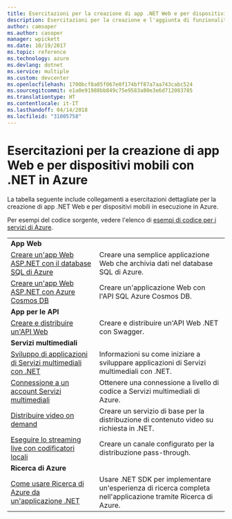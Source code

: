 ```yaml
---
title: Esercitazioni per la creazione di app .NET Web e per dispositivi mobili in Azure
description: Esercitazioni per la creazione e l'aggiunta di funzionalità alle app .NET Web e per dispositivi mobili tramite i servizi di Azure.
author: camsoper
ms.author: casoper
manager: wpickett
ms.date: 10/19/2017
ms.topic: reference
ms.technology: azure
ms.devlang: dotnet
ms.service: multiple
ms.custom: devcenter
ms.openlocfilehash: 1700bcf8a05f067e0f174bff87a7aa743cabc524
ms.sourcegitcommit: e1a0e91988bb849c75e9583a80e3e6d712083785
ms.translationtype: HT
ms.contentlocale: it-IT
ms.lasthandoff: 04/14/2018
ms.locfileid: "31005758"
---
```

# <a name="tutorials-for-building-web-and-mobile-apps-with-net-in-azure"></a>Esercitazioni per la creazione di app Web e per dispositivi mobili con .NET in Azure

La tabella seguente include collegamenti a esercitazioni dettagliate per la creazione di app .NET Web e per dispositivi mobili in esecuzione in Azure.

Per esempi del codice sorgente, vedere l'elenco di [esempi di codice per i servizi di Azure](https://azure.microsoft.com/resources/samples/?platform=dotnet).

| | |
|---|---|
| **App Web**||
| [Creare un'app Web ASP.NET con il database SQL di Azure][1] | Creare una semplice applicazione Web che archivia dati nel database SQL di Azure. | 
| [Creare un'app Web ASP.NET con Azure Cosmos DB][2] | Creare un'applicazione Web con l'API SQL Azure Cosmos DB. | 
| **App per le API**||
| [Creare e distribuire un'API Web][3] | Creare e distribuire un'API Web .NET con Swagger. | 
| **Servizi multimediali** | |
| [Sviluppo di applicazioni di Servizi multimediali con .NET][6] | Informazioni su come iniziare a sviluppare applicazioni di Servizi multimediali con .NET. |
| [Connessione a un account Servizi multimediali][7] | Ottenere una connessione a livello di codice a Servizi multimediali di Azure. |
| [Distribuire video on demand][4] | Creare un servizio di base per la distribuzione di contenuto video su richiesta in .NET. | 
| [Eseguire lo streaming live con codificatori locali ][8] | Creare un canale configurato per la distribuzione pass-through. |
| **Ricerca di Azure**||
| [Come usare Ricerca di Azure da un'applicazione .NET][5] | Usare .NET SDK per implementare un'esperienza di ricerca completa nell'applicazione tramite Ricerca di Azure. | 



[1]: /azure/app-service-web/app-service-web-tutorial-dotnet-sqldatabase
[2]: /azure/cosmos-db/sql-api-dotnet-application
[3]: /azure/app-service-api/app-service-api-dotnet-get-started
[4]: /azure/media-services/media-services-dotnet-get-started
[5]: /azure/search/search-howto-dotnet-sdk
[6]: /azure/media-services/media-services-dotnet-how-to-use
[7]: /azure/media-services/media-services-dotnet-connect-programmatically
[8]: /azure/media-services/media-services-dotnet-live-encode-with-onpremises-encoders
